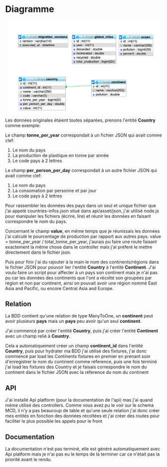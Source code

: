 # Diagramme

![MCD](MCD.png)

Les données originales étaient toutes séparées, prenons l'entité **Country** comme exemple:

Le champ **tonne_per_year** correspondait à un fichier JSON qui avait comme clef:

1. Le nom du pays
2. La production de plastique en tonne par année
3. Le code pays à 2 lettres

Le champ **per_person_per_day** correspondait à un autre fichier JSON qui avait comme clef:

1. Le nom du pays
2. La consomation par personne et par jour
3. Le code pays à 2 lettres

Pour rassembler les données des pays dans un seul et unique fichier que j'ai appelé countries-infos.json situé dans api/asset/json, j'ai utilisé node.js pour manipuler les fichiers (écrire, lire) et réunir les données en faisant correspondre le nom du pays.

Concernant le champ **value**, en même temps que je réunissais les données j'ai calculé le pourcentage de production par rapport aux autres pays. value = tonne_per_year / total_tonne_per_year, j'aurais pu faire une route faisant exactement la même chose dans le controller mais j'ai préferé le mettre directement dans le fichier json.

Puis pour finir j'ai du rajouter à la main le nom des continents/régions dans le fichier JSON pour pouvoir lier l'entité **Country** à l'entité **Continent**.
J'ai voulu faire un script pour affecter à un pays son continent mais je n'ai pas pu car les données des continents que l'ont a récolté son groupées par région et non par continent, ainsi on pouvait avoir une région nommé East Asia and Pacific, ou encore Central Asia and Europe.

## Relation

La BDD contient qu'une relation de type ManyToOne,
un **continent** peut avoir plusieurs **pays** mais un **pays** peu avoir qu'un seul **continent**.

J'ai commencé par créer l'entité **Country**, puis j'ai créer l'entité **Continent** avec un champ relié à **Country**.

Cela a automatiquement créer un champ **continent_id** dans l'entité **Country**, puis pour hydrater ma BDD j'ai utilisé des fixtures, j'ai donc commencé par load les Continents fixtures en premier en prenant soin d'enregistrer le nom du continent comme réference, puis une fois terminé j'ai load les fixtures des Country et je faisais correspondre le nom du continent dans le fichier JSON avec la réference du nom du continent

## API

J'ai installé Api platform (pour la documentation de l'api)
mas j'ai quand même utilisé des controllers.
Comme vous avez pu le voir sur le schema MCD, il n'y a pas beaucoup de table et qu'une seule relation j'ai donc créer mes entités en fonction des données récoltées et j'ai créer des routes pour faciliter le plus possible les appels pour le front

## Documentation

La documentation n'est pas terminé, elle est généré automatiquement avec Api platform mais je n'ai pas eu le temps de la terminer car ce n'était pas la priorité avant le rendu.
